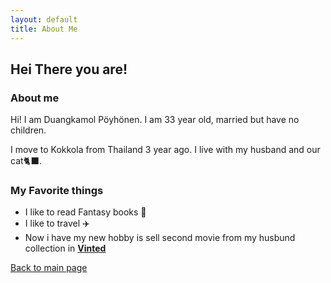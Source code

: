 ```yaml
---
layout: default
title: About Me
---
```

<link rel="stylesheet" href="assets/style.css">



## Hei There you are!

### About me

Hi! I am Duangkamol Pöyhönen. I am 33 year old, married but have no children.

I move to Kokkola from Thailand 3 year ago. I live with my husband and our cat🐈‍⬛.

### My Favorite things
* I like to read Fantasy books 📖
* I like to travel ✈️
* Now i have my new hobby is sell second movie from my husbund collection in [**Vinted**](https://www.vinted.fi/member/270203085-mollybeer)



[Back to main page](index.md)






